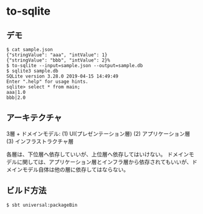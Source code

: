 # to-sqlite

## デモ

```
$ cat sample.json
{"stringValue": "aaa", "intValue": 1}
{"stringValue": "bbb", "intValue": 2}%
$ to-sqlite --input=sample.json --output=sample.db 
$ sqlite3 sample.db
SQLite version 3.28.0 2019-04-15 14:49:49
Enter ".help" for usage hints.
sqlite> select * from main;
aaa|1.0
bbb|2.0
```

## アーキテクチャ

3層 + ドメインモデル:
(1) UI(プレゼンテーション層)
(2) アプリケーション層
(3) インフラストラクチャ層

各層は、下位層へ依存していいが、上位層へ依存してはいけない。
ドメインモデルに関しては、アプリケーション層とインフラ層から依存されてもいいが、ドメインモデル自体は他の層に依存してはならない。

## ビルド方法

```
$ sbt universal:packageBin
```
